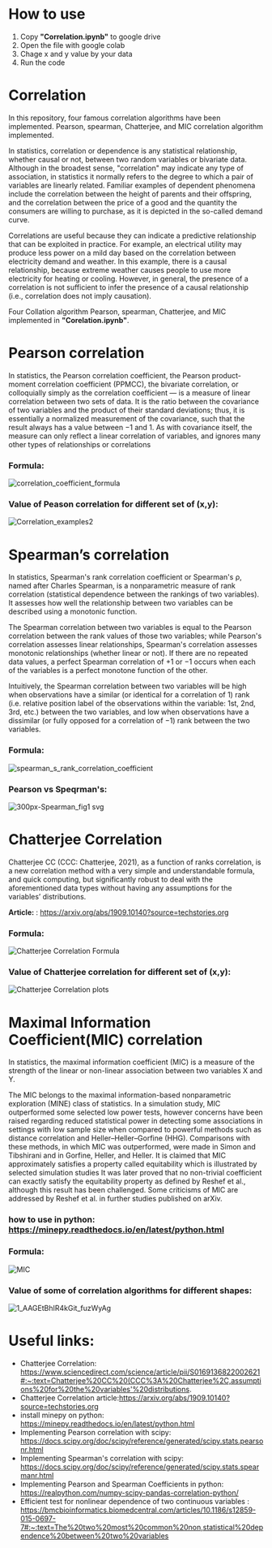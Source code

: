 # How to use
1. Copy **"Correlation.ipynb"** to google drive
2. Open the file with google colab
3. Chage x and y value by your data
4. Run the code

# Correlation
In this repository, four famous correlation algorithms have been implemented. Pearson, spearman, Chatterjee, and MIC correlation algorithm implemented.

In statistics, correlation or dependence is any statistical relationship, whether causal or not, between two random variables or bivariate data. Although in the broadest sense, "correlation" may indicate any type of association, in statistics it normally refers to the degree to which a pair of variables are linearly related. Familiar examples of dependent phenomena include the correlation between the height of parents and their offspring, and the correlation between the price of a good and the quantity the consumers are willing to purchase, as it is depicted in the so-called demand curve.

Correlations are useful because they can indicate a predictive relationship that can be exploited in practice. For example, an electrical utility may produce less power on a mild day based on the correlation between electricity demand and weather. In this example, there is a causal relationship, because extreme weather causes people to use more electricity for heating or cooling. However, in general, the presence of a correlation is not sufficient to infer the presence of a causal relationship (i.e., correlation does not imply causation).

Four Collation algorithm Pearson, spearman, Chatterjee, and MIC implemented in **"Corelation.ipynb"**.

# Pearson correlation

In statistics, the Pearson correlation coefficient, the Pearson product-moment correlation coefficient (PPMCC), the bivariate correlation, or colloquially simply as the correlation coefficient ― is a measure of linear correlation between two sets of data. It is the ratio between the covariance of two variables and the product of their standard deviations; thus, it is essentially a normalized measurement of the covariance, such that the result always has a value between −1 and 1. As with covariance itself, the measure can only reflect a linear correlation of variables, and ignores many other types of relationships or correlations

### Formula: 
![correlation_coefficient_formula](https://user-images.githubusercontent.com/94763669/183486330-7bddb1fb-44be-4aef-9273-0dfb4f2d715f.svg)

### Value of Peason correlation for different set of (x,y):
![Correlation_examples2](https://user-images.githubusercontent.com/94763669/183485763-f91d9565-2609-4fe6-a94f-93601775526b.svg)

# Spearman’s correlation

In statistics, Spearman's rank correlation coefficient or Spearman's ρ, named after Charles Spearman, is a nonparametric measure of rank correlation (statistical dependence between the rankings of two variables). It assesses how well the relationship between two variables can be described using a monotonic function.

The Spearman correlation between two variables is equal to the Pearson correlation between the rank values of those two variables; while Pearson's correlation assesses linear relationships, Spearman's correlation assesses monotonic relationships (whether linear or not). If there are no repeated data values, a perfect Spearman correlation of +1 or −1 occurs when each of the variables is a perfect monotone function of the other.

Intuitively, the Spearman correlation between two variables will be high when observations have a similar (or identical for a correlation of 1) rank (i.e. relative position label of the observations within the variable: 1st, 2nd, 3rd, etc.) between the two variables, and low when observations have a dissimilar (or fully opposed for a correlation of −1) rank between the two variables.

### Formula:
![spearman_s_rank_correlation_coefficient](https://user-images.githubusercontent.com/94763669/183487903-75eaa8fa-6e7a-46de-a878-348a4159504b.svg)

### Pearson vs Speqrman's:
![300px-Spearman_fig1 svg](https://user-images.githubusercontent.com/94763669/183487771-fde2508c-1725-4d58-837c-fca1879a39bc.png)


# Chatterjee Correlation
Chatterjee CC (CCC: Chatterjee, 2021), as a function of ranks correlation, is a new correlation method with a very simple and understandable formula, and quick computing, but significantly robust to deal with the aforementioned data types without having any assumptions for the variables’ distributions.

**Article:** : https://arxiv.org/abs/1909.10140?source=techstories.org

### Formula:
![Chatterjee Correlation Formula](https://user-images.githubusercontent.com/94763669/183488356-1cc7d03f-b337-400c-a8df-ec58f060aa0e.png)

### Value of Chatterjee correlation for different set of (x,y):

![Chatterjee Correlation plots](https://user-images.githubusercontent.com/94763669/183488524-1cbd9a76-e105-4fa0-a8db-098059078cc4.png)

# Maximal Information Coefficient(MIC) correlation

In statistics, the maximal information coefficient (MIC) is a measure of the strength of the linear or non-linear association between two variables X and Y.

The MIC belongs to the maximal information-based nonparametric exploration (MINE) class of statistics. In a simulation study, MIC outperformed some selected low power tests, however concerns have been raised regarding reduced statistical power in detecting some associations in settings with low sample size when compared to powerful methods such as distance correlation and Heller–Heller–Gorfine (HHG). Comparisons with these methods, in which MIC was outperformed, were made in Simon and Tibshirani and in Gorfine, Heller, and Heller. It is claimed that MIC approximately satisfies a property called equitability which is illustrated by selected simulation studies It was later proved that no non-trivial coefficient can exactly satisfy the equitability property as defined by Reshef et al., although this result has been challenged. Some criticisms of MIC are addressed by Reshef et al. in further studies published on arXiv.

### how to use in python: https://minepy.readthedocs.io/en/latest/python.html

### Formula:
![MIC](https://user-images.githubusercontent.com/94763669/183489891-59a5acb8-4528-467b-9d63-b267f17a4313.jpeg)

### Value of some of correlation algorithms for different shapes:
![1_AAGEtBhIR4kGit_fuzWyAg](https://user-images.githubusercontent.com/94763669/183490127-da915dbe-e8a2-4720-9975-37016a42eb90.jpeg)


# Useful links:
- Chatterjee Correlation:
https://www.sciencedirect.com/science/article/pii/S0169136822002621#:~:text=Chatterjee%20CC%20(CCC%3A%20Chatterjee%2C,assumptions%20for%20the%20variables'%20distributions.
- Chatterjee Correlation article:https://arxiv.org/abs/1909.10140?source=techstories.org
- install minepy on python: https://minepy.readthedocs.io/en/latest/python.html
- Implementing Pearson correlation with scipy: https://docs.scipy.org/doc/scipy/reference/generated/scipy.stats.pearsonr.html
- Implementing Spearman's correlation with scipy: https://docs.scipy.org/doc/scipy/reference/generated/scipy.stats.spearmanr.html
- Implementing Pearson and Spearman Coefficients in python: https://realpython.com/numpy-scipy-pandas-correlation-python/
- Efficient test for nonlinear dependence of two continuous variables : 
https://bmcbioinformatics.biomedcentral.com/articles/10.1186/s12859-015-0697-7#:~:text=The%20two%20most%20common%20non,statistical%20dependence%20between%20two%20variables 

